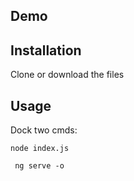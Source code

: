 ## Demo





## Installation

Clone or download the files

## Usage

Dock two cmds: 

```node index.js```

``` ng serve -o```



